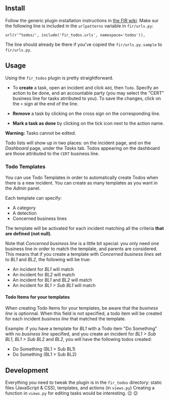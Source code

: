 ## Install

Follow the generic plugin installation instructions in [the FIR wiki](https://github.com/certsocietegenerale/FIR/wiki/Plugins).
Make sur the following line is included in the `urlpatterns` variable in `fir/urls.py`:

```
url(r'^todos/', include('fir_todos.urls', namespace='todos')),
```

The line should already be there if you've copied the `fir/urls.py.sample` to `fir/urls.py`.


## Usage

Using the `fir_todos` plugin is pretty straightforward.

* To **create** a task, open an incident and click `Add`, then `Todo`. Specify an action to be done, and an accountable party (you may select the "CERT" business line for tasks atrributed to you). To save the changes, click on the `+` sign at the end of the line.

* **Remove** a task by clicking on the cross sign on the corresponding line.

* **Mark a task as done** by clicking on the tick icon next to the action name.

**Warning:** Tasks cannot be edited.

Todo lists will show up in two places: on the incident page, and on the *Dashboard* page, under the *Tasks* tab. Todos appearing on the dashboard are those attributed to the `CERT` business line.

### Todo Templates

You can use Todo Templates in order to automatically create Todos when there is a new incident. You can create as many templates as you want in the *Admin* panel.

Each template can specify:

* A category
* A detection
* Concerned business lines

The template will be activated for each incident matching all the criteria **that are defined (not null)**.

Note that *Concerned business line* is a little bit special: you only need one business line in order to match the template, and parents are considered. This means that if you create a template with *Concerned business lines* set to *BL1* and *BL2*, the following will be true:

* An incident for *BL1* will match
* An incident for *BL2* will match
* An incident for *BL1* and *BL2* will match
* An incident for *BL1 > Sub BL1* will match

#### Todo Items for your templates

When creating Todo Items for your templates, be aware that the *business line* is optionnal. When this field is not specified, a todo item will be created for each incident *business line* that matched the template.

Example: if you have a template for *BL1* with a Todo item "Do Something" with no *business line* specified, and you create an incident for *BL1 > Sub BL1*, *BL1 > Sub BL2* and *BL2*, you will have the following todos created:

* Do Something (BL1 > Sub BL1)
* Do Something (BL1 > Sub BL2)

## Development

Everything you need to tweak the plugin is in the `fir_todos` directory: static files (JavaScript & CSS), templates, and actions (in `views.py`) Creating a function in `views.py` for editing tasks would be interesting. :wink: :wink:





